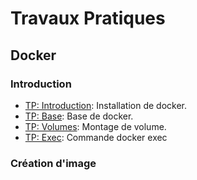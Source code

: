 # Travaux Pratiques

## Docker

### Introduction
* [TP: Introduction](cours/installation.md): Installation de docker.
* [TP: Base](cours/base.md): Base de docker.
* [TP: Volumes](cours/volumes.md): Montage de volume.
* [TP: Exec](cours/exec.md): Commande docker exec

### Création d'image